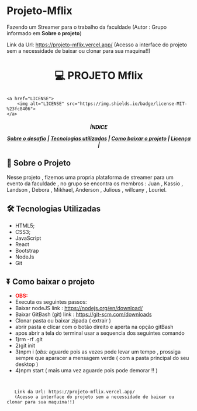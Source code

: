 # Projeto-Mflix
Fazendo um Streamer para o trabalho da faculdade (Autor : Grupo informado em **Sobre o projeto**)

Link da Url: https://projeto-mflix.vercel.app/
       (Acesso a interface do projeto sem a necessidade de baixar ou clonar para sua maquina!!)

<h1 align="center">

:computer: **PROJETO Mflix**

</h1>

<p align="center">
   
    <a href="LICENSE">
        <img alt="LICENSE" src="https://img.shields.io/badge/license-MIT-%23fc8406">
    </a>
</p>

<h5 align="center">
<p style="color:black">ÍNDICE</p>

[Sobre o desafio](#-Sobre-o-Projeto) | [Tecnologias utilizadas](#-Tecnologias-Utilizadas) | [Como baixar o projeto](#-Como-baixar-o-projeto) | [Licença](#-Licença) | 

</h5>

## 🚀 Sobre o Projeto
Nesse projeto , fizemos uma propria plataforma de streamer para um evento da faculdade , no grupo se encontra os  membros : Juan , Kassio , Landson , Debora , 
Mikhael, Anderson , Julious , willcany , Louriel. 


## 🛠️ Tecnologias Utilizadas

- HTML5;
- CSS3;
- JavaScript
- React 
- Bootstrap
- NodeJs
- Git

## ⏬ Como baixar o projeto
- <b style="color:red"> OBS: </b> 
- Executa os seguintes passos: 
- Baixar nodeJS link : https://nodejs.org/en/download/
- Baixar GitBash (git) link : https://git-scm.com/downloads
- Clonar pasta ou baixar zipada ( extrair ) 
- abrir pasta e clicar com o botão direito e aperta na opção gitBash
- apos abrir a tela do terminal usar a sequencia dos seguintes comando 
- 1)rm -rf .git
- 2)git init 
- 3)npm i (*obs:* aguarde pois as vezes pode levar um tempo , prossiga sempre que aparacer a mensagem verde ( com a pasta principal do seu desktop )
- 4)npm start ( mais uma vez aguarde pois pode demorar !! ) 

```bash
        


```

       Link da Url: https://projeto-mflix.vercel.app/
       (Acesso a interface do projeto sem a necessidade de baixar ou clonar para sua maquina!!)

